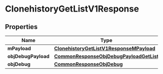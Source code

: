 

# ClonehistoryGetListV1Response

## Properties

Name | Type | Description | Notes
------------ | ------------- | ------------- | -------------
**mPayload** | [**ClonehistoryGetListV1ResponseMPayload**](ClonehistoryGetListV1ResponseMPayload.md) |  | 
**objDebugPayload** | [**CommonResponseObjDebugPayloadGetList**](CommonResponseObjDebugPayloadGetList.md) |  |  [optional]
**objDebug** | [**CommonResponseObjDebug**](CommonResponseObjDebug.md) |  |  [optional]




